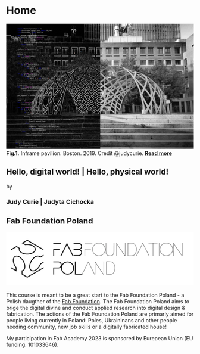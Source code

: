 # Home

![](./images/week01/main.jpg)
**Fig.1.** Inframe pavilion. Boston. 2019. Credit @judycurie. [**Read more**](https://judytacichocka.wixsite.com/inframe)

## **Hello, digital world!** | Hello, physical world! 
by
### **Judy Curie** | Judyta Cichocka


## Fab Foundation Poland

![](./images/FFP-Logo.jpg)

This course is meant to be a great start to the Fab Foundation Poland - a Polish daugther of the [Fab Foundation](https://fabfoundation.org/). The Fab Foundation Poland aims to brige the digital divine and conduct applied research into digital design & fabrication. The actions of the Fab Foundation Poland are primarly aimed for people living currently in Poland: Poles, Ukraininans and other people needing community, new job skills or a digitally fabricated house! 

My participation in Fab Academy 2023 is sponsored by Eurepean Union (EU funding: 101033646).




